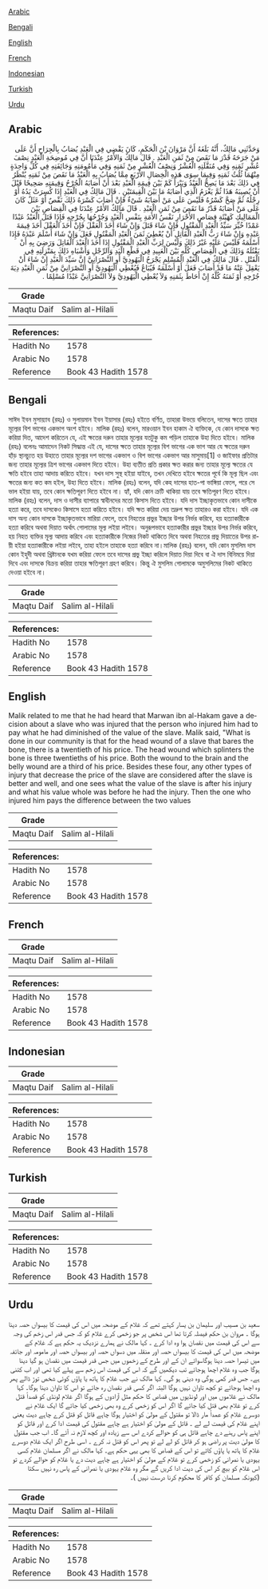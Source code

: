 [Arabic](#arabic)

[Bengali](#bengali)

[English](#english)

[French](#french)

[Indonesian](#indonesian)

[Turkish](#turkish)

[Urdu](#urdu)

## Arabic


<div dir="rtl" lang="ar" style={{fontSize:'larger',backgroundColor:'#f8f9fa',padding:20}}>
وَحَدَّثَنِي مَالِكٌ، أَنَّهُ بَلَغَهُ أَنَّ مَرْوَانَ بْنَ الْحَكَمِ، كَانَ يَقْضِي فِي الْعَبْدِ يُصَابُ بِالْجِرَاحِ أَنَّ عَلَى مَنْ جَرَحَهُ قَدْرَ مَا نَقَصَ مِنْ ثَمَنِ الْعَبْدِ ‏.‏ قَالَ مَالِكٌ وَالأَمْرُ عِنْدَنَا أَنَّ فِي مُوضِحَةِ الْعَبْدِ نِصْفَ عُشْرِ ثَمَنِهِ وَفِي مُنَقَّلَتِهِ الْعُشْرُ وَنِصْفُ الْعُشْرِ مِنْ ثَمَنِهِ وَفِي مَأْمُومَتِهِ وَجَائِفَتِهِ فِي كُلِّ وَاحِدَةٍ مِنْهُمَا ثُلُثُ ثَمَنِهِ وَفِيمَا سِوَى هَذِهِ الْخِصَالِ الأَرْبَعِ مِمَّا يُصَابُ بِهِ الْعَبْدُ مَا نَقَصَ مِنْ ثَمَنِهِ يُنْظَرُ فِي ذَلِكَ بَعْدَ مَا يَصِحُّ الْعَبْدُ وَيَبْرَأُ كَمْ بَيْنَ قِيمَةِ الْعَبْدِ بَعْدَ أَنْ أَصَابَهُ الْجُرْحُ وَقِيمَتِهِ صَحِيحًا قَبْلَ أَنْ يُصِيبَهُ هَذَا ثُمَّ يَغْرَمُ الَّذِي أَصَابَهُ مَا بَيْنَ الْقِيمَتَيْنِ ‏.‏ قَالَ مَالِكٌ فِي الْعَبْدِ إِذَا كُسِرَتْ يَدُهُ أَوْ رِجْلُهُ ثُمَّ صَحَّ كَسْرُهُ فَلَيْسَ عَلَى مَنْ أَصَابَهُ شَىْءٌ فَإِنْ أَصَابَ كَسْرَهُ ذَلِكَ نَقْصٌ أَوْ عَثَلٌ كَانَ عَلَى مَنْ أَصَابَهُ قَدْرُ مَا نَقَصَ مِنْ ثَمَنِ الْعَبْدِ ‏.‏ قَالَ مَالِكٌ الأَمْرُ عِنْدَنَا فِي الْقِصَاصِ بَيْنَ الْمَمَالِيكِ كَهَيْئَةِ قِصَاصِ الأَحْرَارِ نَفْسُ الأَمَةِ بِنَفْسِ الْعَبْدِ وَجُرْحُهَا بِجُرْحِهِ فَإِذَا قَتَلَ الْعَبْدُ عَبْدًا عَمْدًا خُيِّرَ سَيِّدُ الْعَبْدِ الْمَقْتُولِ فَإِنْ شَاءَ قَتَلَ وَإِنْ شَاءَ أَخَذَ الْعَقْلَ فَإِنْ أَخَذَ الْعَقْلَ أَخَذَ قِيمَةَ عَبْدِهِ وَإِنْ شَاءَ رَبُّ الْعَبْدِ الْقَاتِلِ أَنْ يُعْطِيَ ثَمَنَ الْعَبْدِ الْمَقْتُولِ فَعَلَ وَإِنْ شَاءَ أَسْلَمَ عَبْدَهُ فَإِذَا أَسْلَمَهُ فَلَيْسَ عَلَيْهِ غَيْرُ ذَلِكَ وَلَيْسَ لِرَبِّ الْعَبْدِ الْمَقْتُولِ إِذَا أَخَذَ الْعَبْدَ الْقَاتِلَ وَرَضِيَ بِهِ أَنْ يَقْتُلَهُ وَذَلِكَ فِي الْقِصَاصِ كُلِّهِ بَيْنَ الْعَبِيدِ فِي قَطْعِ الْيَدِ وَالرِّجْلِ وَأَشْبَاهِ ذَلِكَ بِمَنْزِلَتِهِ فِي الْقَتْلِ ‏.‏ قَالَ مَالِكٌ فِي الْعَبْدِ الْمُسْلِمِ يَجْرَحُ الْيَهُودِيَّ أَوِ النَّصْرَانِيَّ إِنَّ سَيِّدَ الْعَبْدِ إِنْ شَاءَ أَنْ يَعْقِلَ عَنْهُ مَا قَدْ أَصَابَ فَعَلَ أَوْ أَسْلَمَهُ فَيُبَاعُ فَيُعْطِي الْيَهُودِيَّ أَوِ النَّصْرَانِيَّ مِنْ ثَمَنِ الْعَبْدِ دِيَةَ جُرْحِهِ أَوْ ثَمَنَهُ كُلَّهُ إِنْ أَحَاطَ بِثَمَنِهِ وَلاَ يُعْطِي الْيَهُودِيَّ وَلاَ النَّصْرَانِيَّ عَبْدًا مُسْلِمًا ‏.‏
</div>
<div style={{backgroundColor:'#f8f9fa',padding:20, marginBottom: 10}}><table> <thead> <tr> <th>Grade</th> <th></th> </tr> </thead> <tbody> <tr><td>Maqtu Daif</td><td>Salim al-Hilali</td></tr></tbody></table><table> <thead> <tr> <th>References:</th> <th></th> </tr> </thead> <tbody><tr><td>Hadith No</td><td>1578</td></tr><tr><td>Arabic No</td><td>1578</td></tr><tr><td>Reference</td><td>Book 43 Hadith 1578</td></tr></tbody></table></div>

## Bengali


<div dir="ltr" lang="bn" style={{fontSize:'larger',backgroundColor:'#f8f9fa',padding:20}}>
সাঈদ ইবন মুসায়্যাব (রহঃ) ও সুলায়মান ইবন ইয়াসার (রহঃ) হইতে বর্ণিত, তাহারা উভয়ে বলিতেন, দাসের ক্ষতে তাহার মূল্যের বিশ ভাগের একভাগ অংশ হইবে। মালিক (রহঃ) বলেন, মারওয়ান ইবন হাকাম ঐ ব্যক্তিকে, যে কোন দাসকে ক্ষত করিয়া দিত, আদেশ করিতেন যে, এই ক্ষতের দরুন তাহার মূল্যের যতটুকু কম পড়িল তাহাকে উহা দিতে হইবে। মালিক (রহঃ) বলেনঃ আমাদেন নিকট সিদ্ধান্ত এই যে, দাসের ক্ষতে তাহার মূল্যের বিশ ভাগের এক ভাগ আর যে ক্ষতের দরুন হাঁড় স্থানচ্যুত হয় উহাতে তাহার মূল্যের দশ ভাগের একভাগ ও বিশ ভাগের একভাগ আর মাসুমায়[1] ও জাইফার প্রতিটার জন্য তাহার মূল্যের ত্রিশ ভাগের একভাগ দিতে হইবে। উহা ব্যতীত প্রতি প্রকার ক্ষত করার জন্য তাহার মূল্যে ক্ষতের যে ক্ষতি হইবে তাহা আদায় করিতে হইবে। যখন দাস সুস্থ হইয়া যাইবে, তখন দেখিতে হইবে ক্ষতের পূর্বে কি মূল্য ছিল এবং ক্ষতের জন্য কত কম হইল, উহা দিতে হইবে। মালিক (রহঃ) বলেন, যদি কেহ দাসের হাত-পা ভাঙ্গিয়া ফেলে, পরে সে ভাল হইয়া যায়, তবে কোন ক্ষতিপূরণ দিতে হইবে না। হ্যাঁ, যদি কোন ক্রটি থাকিয়া যায় তবে ক্ষতিপূরণ দিতে হইবে। মালিক (রহঃ) বলেন, দাস ও দাসীর ব্যাপারে স্বাধীনদের মতো কিসাস দিতে হইবে। যদি দাস ইচ্ছাকৃতভাবে কোন দাসীকে হত্যা করে, তবে দাসকেও কিসাসে হত্যা করিতে হইবে। যদি ক্ষত করিয়া দেয় তদ্রুপ ক্ষত তাহারও করা হইবে। যদি এক দাস অন্য কোন দাসকে ইচ্ছাকৃতভাবে মারিয়া ফেলে, তবে নিহতের প্রভুর ইচ্ছার উপর নির্ভর করিবে, হয় হত্যাকারীকে হত্যা করিবে অথবা দিয়াত অর্থাৎ গোলামের মূল্য লইয়া লইবে। অনুরূপভাবে হত্যাকারীর প্রভুর ইচ্ছার উপর নির্ভর করিবে, হয় নিহত ব্যক্তির মূল্য আদায় করিবে এবং হত্যাকারীকে নিজের নিকট থাকিতে দিবে অথবা নিহতের প্রভু দিয়াতের উপর রায়ী হইয়া হত্যাকারীকে লইয়া লইবে, তাহা হইলে তাহাকে হত্যা করিবে না।মালিক (রহঃ) বলেন, যদি কোন মুসলিম দাস কোন ইহুদী অথবা খ্রিষ্টানকে যখম করিয়া ফেলে তবে দাসের প্রভু ইচ্ছা করিলে দিয়াত দিয়া দিবে বা ঐ দাস বিনিময়ে দিয়া দিবে এবং দাসকে বিক্রয় করিয়া তাহার ক্ষতিপূরণ গ্রহণ করিবে। কিন্তু ঐ মুসলিম গোলামকে অমুসলিমের নিকট থাকিতে দেওয়া হইবে না।
</div>
<div style={{backgroundColor:'#f8f9fa',padding:20, marginBottom: 10}}><table> <thead> <tr> <th>Grade</th> <th></th> </tr> </thead> <tbody> <tr><td>Maqtu Daif</td><td>Salim al-Hilali</td></tr></tbody></table><table> <thead> <tr> <th>References:</th> <th></th> </tr> </thead> <tbody><tr><td>Hadith No</td><td>1578</td></tr><tr><td>Arabic No</td><td>1578</td></tr><tr><td>Reference</td><td>Book 43 Hadith 1578</td></tr></tbody></table></div>

## English


<div dir="ltr" lang="en" style={{fontSize:'larger',backgroundColor:'#f8f9fa',padding:20}}>
Malik related to me that he had heard that Marwan ibn al-Hakam gave a decision about a slave who was injured that the person who injured him had to pay what he had diminished of the value of the slave. Malik said, "What is done in our community is that for the head wound of a slave that bares the bone, there is a twentieth of his price. The head wound which splinters the bone is three twentieths of his price. Both the wound to the brain and the belly wound are a third of his price. Besides these four, any other types of injury that decrease the price of the slave are considered after the slave is better and well, and one sees what the value of the slave is after his injury and what his value whole was before he had the injury. Then the one who injured him pays the difference between the two values
</div>
<div style={{backgroundColor:'#f8f9fa',padding:20, marginBottom: 10}}><table> <thead> <tr> <th>Grade</th> <th></th> </tr> </thead> <tbody> <tr><td>Maqtu Daif</td><td>Salim al-Hilali</td></tr></tbody></table><table> <thead> <tr> <th>References:</th> <th></th> </tr> </thead> <tbody><tr><td>Hadith No</td><td>1578</td></tr><tr><td>Arabic No</td><td>1578</td></tr><tr><td>Reference</td><td>Book 43 Hadith 1578</td></tr></tbody></table></div>

## French


<div dir="ltr" lang="fr" style={{fontSize:'larger',backgroundColor:'#f8f9fa',padding:20}}>

</div>
<div style={{backgroundColor:'#f8f9fa',padding:20, marginBottom: 10}}><table> <thead> <tr> <th>Grade</th> <th></th> </tr> </thead> <tbody> <tr><td>Maqtu Daif</td><td>Salim al-Hilali</td></tr></tbody></table><table> <thead> <tr> <th>References:</th> <th></th> </tr> </thead> <tbody><tr><td>Hadith No</td><td>1578</td></tr><tr><td>Arabic No</td><td>1578</td></tr><tr><td>Reference</td><td>Book 43 Hadith 1578</td></tr></tbody></table></div>

## Indonesian


<div dir="ltr" lang="id" style={{fontSize:'larger',backgroundColor:'#f8f9fa',padding:20}}>

</div>
<div style={{backgroundColor:'#f8f9fa',padding:20, marginBottom: 10}}><table> <thead> <tr> <th>Grade</th> <th></th> </tr> </thead> <tbody> <tr><td>Maqtu Daif</td><td>Salim al-Hilali</td></tr></tbody></table><table> <thead> <tr> <th>References:</th> <th></th> </tr> </thead> <tbody><tr><td>Hadith No</td><td>1578</td></tr><tr><td>Arabic No</td><td>1578</td></tr><tr><td>Reference</td><td>Book 43 Hadith 1578</td></tr></tbody></table></div>

## Turkish


<div dir="ltr" lang="tr" style={{fontSize:'larger',backgroundColor:'#f8f9fa',padding:20}}>

</div>
<div style={{backgroundColor:'#f8f9fa',padding:20, marginBottom: 10}}><table> <thead> <tr> <th>Grade</th> <th></th> </tr> </thead> <tbody> <tr><td>Maqtu Daif</td><td>Salim al-Hilali</td></tr></tbody></table><table> <thead> <tr> <th>References:</th> <th></th> </tr> </thead> <tbody><tr><td>Hadith No</td><td>1578</td></tr><tr><td>Arabic No</td><td>1578</td></tr><tr><td>Reference</td><td>Book 43 Hadith 1578</td></tr></tbody></table></div>

## Urdu


<div dir="rtl" lang="ur" style={{fontSize:'larger',backgroundColor:'#f8f9fa',padding:20}}>
سعید بن مسیب اور سلیمان بن یسار کہتے تھے کہ غلام کے موضحہ میں اس کی قیمت کا بیسواں حصہ دینا ہوگا ۔ مروان بن حکم فیصلہ کرتا تھا اس شخص پر جو زخمی کرے غلام کو کہ جس قدر اس زخم کی وجہ سے اس کی قیمت میں نقصان ہوا وہ ادا کرے ۔ کہا مالک نے ہمارے نزدیک یہ حکم ہے کہ غلام کے موضحہ میں اس کی قیمت کا بیسواں حصہ اور منقلہ میں دسواں حصہ اور بیسواں حصہ اور مامومہ اور جائفہ میں تیسرا حصہ دینا ہوگاسوائے ان کے اور طرح کے زخموں میں جس قدر قیمت میں نقصان ہو گیا دینا ہوگا جب وہ غلام اچھا ہوجائے تب دیکھیں گے کہ اس کی قیمت اس زخم سے پہلے کیا تھی اور اب کتنی ہے۔ جس قدر کمی ہوگی وہ دینی ہو گی۔ کہا مالک نے جب غلام کا ہاتھ یا پاؤں کوئی شخص توڑ ڈالے پھر وہ اچھا ہوجائے تو کچھ تاوان نہیں ہوگا البتہ اگر کسی قدر نقصان رہ جائے تو اس کا تاوان دینا ہوگا۔ کہا مالک نے غلاموں میں اور لونڈیوں میں قصاص کا حکم مثل آزادوں کے ہوگا اگر غلام لونڈی کو قصداً قتل کرے تو غلام بھی قتل کیا جائے گا اگر اس کو زخمی کرے وہ بھی زخمی کیا جائے گا ایک غلام نے دوسرے غلام کو عمداً مار ڈالا تو مقتول کے مولیٰ کو اختیار ہوگا چاہے قاتل کو قتل کرے چاہے دیت یعنی اپنے غلام کی قیمت لے لے ۔ قاتل کے مولیٰ کو اختیار ہے چاہے مقتول کی قیمت ادا کرے اور قاتل کو اپنے پاس رہنے دے چاہے قاتل ہی کو حوالے کردے اس سے زیادہ اور کچھ لازم نہ آئے گا۔ اب جب مقتول کا مولیٰ دیت پر راضی ہو کر قاتل کو لے لے تو پھر اس کو قتل نہ کرے ۔ اسی طرح اگر ایک غلام دوسرے غلام کا ہاتھ یا پاؤں کاٹے تو اس کے قصاص کا بھی یہی حکم ہے۔ کہا مالک نے اگر مسلمان غلام کسی یہودی یا نصرانی کو زخمی کرے تو غلام کے مولیٰ کو اختیار ہے چاہے دیت دے یا غلام کو حوالے کردے تو اس غلام کو بیچ کر اس کی دیت ادا کریں گے مگر وہ غلام یہودی یا نصرانی کے پاس رہ نہیں سکتا (کیونکہ مسلمان کو کافر کا محکوم کرنا درست نہیں )۔
</div>
<div style={{backgroundColor:'#f8f9fa',padding:20, marginBottom: 10}}><table> <thead> <tr> <th>Grade</th> <th></th> </tr> </thead> <tbody> <tr><td>Maqtu Daif</td><td>Salim al-Hilali</td></tr></tbody></table><table> <thead> <tr> <th>References:</th> <th></th> </tr> </thead> <tbody><tr><td>Hadith No</td><td>1578</td></tr><tr><td>Arabic No</td><td>1578</td></tr><tr><td>Reference</td><td>Book 43 Hadith 1578</td></tr></tbody></table></div>